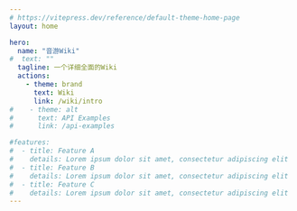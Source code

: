 ```yaml
---
# https://vitepress.dev/reference/default-theme-home-page
layout: home

hero:
  name: "音游Wiki"
#  text: ""
  tagline: 一个详细全面的Wiki
  actions:
    - theme: brand
      text: Wiki
      link: /wiki/intro
#    - theme: alt
#      text: API Examples
#      link: /api-examples

#features:
#  - title: Feature A
#    details: Lorem ipsum dolor sit amet, consectetur adipiscing elit
#  - title: Feature B
#    details: Lorem ipsum dolor sit amet, consectetur adipiscing elit
#  - title: Feature C
#    details: Lorem ipsum dolor sit amet, consectetur adipiscing elit
---
```


